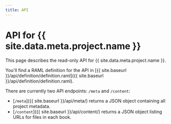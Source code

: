 ```yaml
---
title: API
---
```


# API for {{ site.data.meta.project.name }}

This page describes the read-only API for {{ site.data.meta.project.name }}.

You'll find a RAML definition for the API in [{{ site.baseurl }}/api/definition/definition.raml]({{ site.baseurl }}/api/definition/definition.raml).

There are currently two API endpoints: `/meta` and `/content`:

- [`/meta`]({{ site.baseurl }}/api/meta/) returns a JSON object containing all project metadata.
- [`/content`]({{ site.baseurl }}/api/content/) returns a JSON object listing URLs for files in each book.

